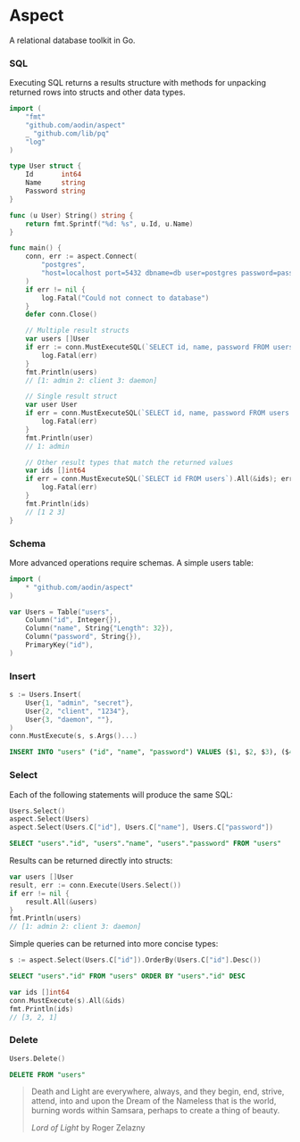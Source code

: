 Aspect
======

A relational database toolkit in Go.

### SQL

Executing SQL returns a results structure with methods for unpacking returned rows into structs and other data types.

```go
import (
    "fmt"
    "github.com/aodin/aspect"
    _ "github.com/lib/pq"
    "log"
)

type User struct {
    Id       int64
    Name     string
    Password string
}

func (u User) String() string {
    return fmt.Sprintf("%d: %s", u.Id, u.Name)
}

func main() {
    conn, err := aspect.Connect(
        "postgres",
        "host=localhost port=5432 dbname=db user=postgres password=pass",
    )
    if err != nil {
        log.Fatal("Could not connect to database")
    }
    defer conn.Close()

    // Multiple result structs
    var users []User
    if err := conn.MustExecuteSQL(`SELECT id, name, password FROM users`).All(&users); err != nil {
        log.Fatal(err)
    }
    fmt.Println(users)
    // [1: admin 2: client 3: daemon]

    // Single result struct
    var user User
    if err = conn.MustExecuteSQL(`SELECT id, name, password FROM users WHERE id = $1`, 1).One(&user); err != nil {
        log.Fatal(err)
    }
    fmt.Println(user)
    // 1: admin

    // Other result types that match the returned values
    var ids []int64
    if err = conn.MustExecuteSQL(`SELECT id FROM users`).All(&ids); err != nil {
        log.Fatal(err)
    }
    fmt.Println(ids)
    // [1 2 3]
}

```

### Schema

More advanced operations require schemas. A simple users table:

```go
import (
    * "github.com/aodin/aspect"
)

var Users = Table("users",
    Column("id", Integer{}),
    Column("name", String{"Length": 32}),
    Column("password", String{}),
    PrimaryKey("id"),
)
```

### Insert

```go
s := Users.Insert(
    User{1, "admin", "secret"}, 
    User{2, "client", "1234"},
    User{3, "daemon", ""},
)
conn.MustExecute(s, s.Args()...)
```
```sql
INSERT INTO "users" ("id", "name", "password") VALUES ($1, $2, $3), ($4, $5, $6), ($7, $8, $9)
```

### Select

Each of the following statements will produce the same SQL:

```go
Users.Select()
aspect.Select(Users)
aspect.Select(Users.C["id"], Users.C["name"], Users.C["password"])
```

```sql
SELECT "users"."id", "users"."name", "users"."password" FROM "users"
```

Results can be returned directly into structs:

```go
var users []User
result, err := conn.Execute(Users.Select())
if err != nil {
    result.All(&users)
}
fmt.Println(users)
// [1: admin 2: client 3: daemon]
```

Simple queries can be returned into more concise types:

```go
s := aspect.Select(Users.C["id"]).OrderBy(Users.C["id"].Desc())
```

```sql
SELECT "users"."id" FROM "users" ORDER BY "users"."id" DESC
```

```go
var ids []int64
conn.MustExecute(s).All(&ids)
fmt.Println(ids)
// [3, 2, 1]
```

### Delete

```go
Users.Delete()
```

```sql
DELETE FROM "users"
```

> Death and Light are everywhere, always, and they begin, end, strive,
> attend, into and upon the Dream of the Nameless that is the world,
> burning words within Samsara, perhaps to create a thing of beauty.
>
> _Lord of Light_ by Roger Zelazny
